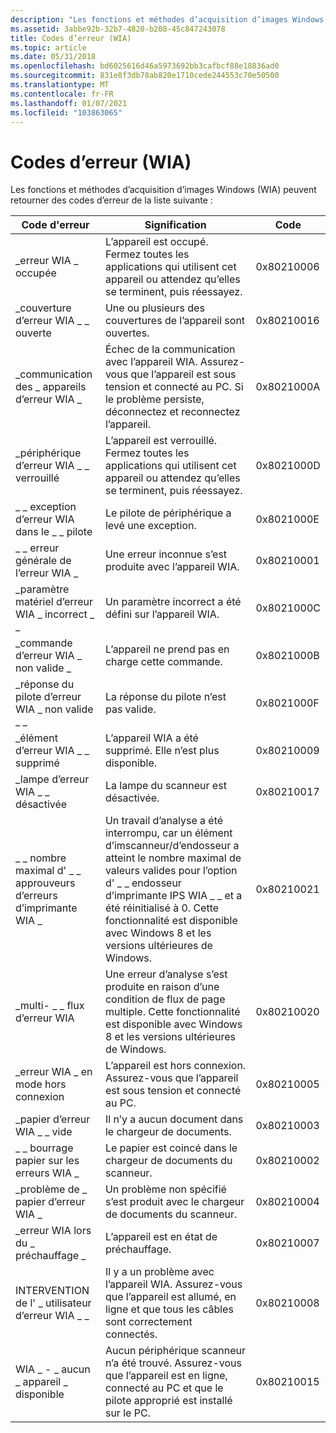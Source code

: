 ```yaml
---
description: "Les fonctions et méthodes d’acquisition d’images Windows (WIA) peuvent retourner des codes d’erreur de la liste suivante : erreur CodeMeaningCodeWIA l' \\_ \\_ appareil BUSYThe est occupé."
ms.assetid: 3abbe92b-32b7-4820-b208-45c847243078
title: Codes d’erreur (WIA)
ms.topic: article
ms.date: 05/31/2018
ms.openlocfilehash: bd6025616d46a5973692bb3cafbcf88e18836ad0
ms.sourcegitcommit: 831e8f3db78ab820e1710cede244553c70e50500
ms.translationtype: MT
ms.contentlocale: fr-FR
ms.lasthandoff: 01/07/2021
ms.locfileid: "103863065"
---
```

# <a name="error-codes-wia"></a>Codes d’erreur (WIA)

Les fonctions et méthodes d’acquisition d’images Windows (WIA) peuvent retourner des codes d’erreur de la liste suivante : 

| Code d'erreur                                      | Signification                                                                                                                                                                                                                             | Code       |
|-------------------------------------------------|-------------------------------------------------------------------------------------------------------------------------------------------------------------------------------------------------------------------------------------|------------|
| \_erreur WIA \_ occupée                                | L’appareil est occupé. Fermez toutes les applications qui utilisent cet appareil ou attendez qu’elles se terminent, puis réessayez.                                                                                                                          | 0x80210006 |
| \_couverture d’erreur WIA \_ \_ ouverte                         | Une ou plusieurs des couvertures de l’appareil sont ouvertes.                                                                                                                                                                                          | 0x80210016 |
| \_communication des \_ appareils d’erreur WIA \_               | Échec de la communication avec l’appareil WIA. Assurez-vous que l’appareil est sous tension et connecté au PC. Si le problème persiste, déconnectez et reconnectez l’appareil.                                                            | 0x8021000A |
| \_périphérique d’erreur WIA \_ \_ verrouillé                      | L’appareil est verrouillé. Fermez toutes les applications qui utilisent cet appareil ou attendez qu’elles se terminent, puis réessayez.                                                                                                                        | 0x8021000D |
| \_ \_ exception d’erreur WIA dans le \_ \_ pilote               | Le pilote de périphérique a levé une exception.                                                                                                                                                                                               | 0x8021000E |
| \_ \_ erreur générale de l’erreur WIA \_                      | Une erreur inconnue s’est produite avec l’appareil WIA.                                                                                                                                                                                  | 0x80210001 |
| \_paramètre matériel d’erreur WIA \_ incorrect \_ \_        | Un paramètre incorrect a été défini sur l’appareil WIA.                                                                                                                                                                                    | 0x8021000C |
| \_commande d’erreur WIA \_ non valide \_                    | L’appareil ne prend pas en charge cette commande.                                                                                                                                                                                            | 0x8021000B |
| \_réponse du pilote d’erreur WIA \_ non valide \_ \_           | La réponse du pilote n’est pas valide.                                                                                                                                                                                            | 0x8021000F |
| \_élément d’erreur WIA \_ \_ supprimé                       | L’appareil WIA a été supprimé. Elle n’est plus disponible.                                                                                                                                                                               | 0x80210009 |
| \_lampe d’erreur WIA \_ \_ désactivée                           | La lampe du scanneur est désactivée.                                                                                                                                                                                                          | 0x80210017 |
| \_ \_ nombre maximal d' \_ \_ approuveurs d’erreurs d’imprimante WIA \_ | Un travail d’analyse a été interrompu, car un élément d’imscanneur/d’endosseur a atteint le nombre maximal de valeurs valides pour l’option d' \_ \_ endosseur d’imprimante IPS WIA \_ \_ et a été réinitialisé à 0. Cette fonctionnalité est disponible avec Windows 8 et les versions ultérieures de Windows. | 0x80210021 |
| \_multi- \_ \_ flux d’erreur WIA                         | Une erreur d’analyse s’est produite en raison d’une condition de flux de page multiple. Cette fonctionnalité est disponible avec Windows 8 et les versions ultérieures de Windows.                                                                                            | 0x80210020 |
| \_erreur WIA \_ en mode hors connexion                             | L’appareil est hors connexion. Assurez-vous que l’appareil est sous tension et connecté au PC.                                                                                                                                                  | 0x80210005 |
| \_papier d’erreur WIA \_ \_ vide                        | Il n’y a aucun document dans le chargeur de documents.                                                                                                                                                                                      | 0x80210003 |
| \_ \_ bourrage papier sur les erreurs WIA \_                          | Le papier est coincé dans le chargeur de documents du scanneur.                                                                                                                                                                                   | 0x80210002 |
| \_problème de \_ papier d’erreur WIA \_                      | Un problème non spécifié s’est produit avec le chargeur de documents du scanneur.                                                                                                                                                                 | 0x80210004 |
| \_erreur WIA lors du \_ préchauffage \_                         | L’appareil est en état de préchauffage.                                                                                                                                                                                                           | 0x80210007 |
| INTERVENTION de l' \_ utilisateur d’erreur WIA \_ \_                  | Il y a un problème avec l’appareil WIA. Assurez-vous que l’appareil est allumé, en ligne et que tous les câbles sont correctement connectés.                                                                                                      | 0x80210008 |
| WIA \_ - \_ aucun \_ appareil \_ disponible                   | Aucun périphérique scanneur n’a été trouvé. Assurez-vous que l’appareil est en ligne, connecté au PC et que le pilote approprié est installé sur le PC.                                                                                                   | 0x80210015 |



 

 

 



